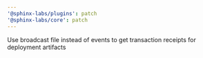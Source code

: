 ```yaml
---
'@sphinx-labs/plugins': patch
'@sphinx-labs/core': patch
---
```


Use broadcast file instead of events to get transaction receipts for deployment artifacts
